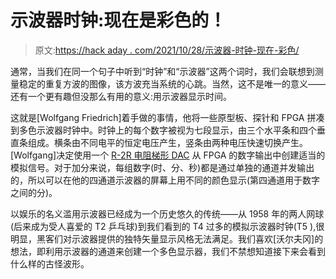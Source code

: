 # 示波器时钟:现在是彩色的！

> 原文:[https://hack aday . com/2021/10/28/示波器-时钟-现在-彩色/](https://hackaday.com/2021/10/28/oscilloscope-clocks-now-in-color/)

通常，当我们在同一个句子中听到“时钟”和“示波器”这两个词时，我们会联想到测量稳定的重复方波的图像，该方波充当系统的心跳。当然，这不是唯一的意义——还有一个更有趣但没那么有用的意义:用示波器显示时间。

这就是[Wolfgang Friedrich]着手做的事情，他将一些原型板、探针和 FPGA 拼凑到多色示波器时钟中。时钟上的每个数字被视为七段显示，由三个水平条和四个垂直条组成。横条由不同电平的恒定电压产生，竖条由两种电压快速切换产生。[Wolfgang]决定使用一个 [R-2R 电阻梯形 DAC](https://uk.tek.com/blog/tutorial-digital-analog-conversion-r-2r-dac) 从 FPGA 的数字输出中创建适当的模拟信号。对于加分来说，每组数字(时、分、秒)都是通过单独的通道并发输出的，所以可以在他的四通道示波器的屏幕上用不同的颜色显示(第四通道用于数字之间的分)。

以娱乐的名义滥用示波器已经成为一个历史悠久的传统——从 1958 年的两人网球(后来成为受人喜爱的 T2 乒乓球)到我们看到的 T4 过多的模拟示波器时钟(T5 ),很明显，黑客们对示波器提供的独特矢量显示风格无法满足。我们喜欢[沃尔夫冈]的想法，即利用示波器的通道来创建一个多色显示器，我们不禁想知道接下来会看到什么样的古怪波形。